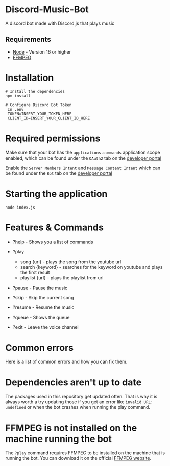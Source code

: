 # Discord-Music-Bot
A discord bot made with Discord.js that plays music

## Requirements

- [Node](https://nodejs.org/en/) - Version 16 or higher
- [FFMPEG](https://www.ffmpeg.org/)

# Installation

```
# Install the dependencies
npm install

# Configure Discord Bot Token
 In .env 
 TOKEN=INSERT_YOUR_TOKEN_HERE
 CLIENT_ID=INSERT_YOUR_CLIENT_ID_HERE
```

# Required permissions

Make sure that your bot has the `applications.commands` application scope enabled, which can be found under the `OAuth2` tab on the [developer portal](https://discord.com/developers/applications/)

Enable the `Server Members Intent` and `Message Content Intent` which can be found under the `Bot` tab on the [developer portal](https://discord.com/developers/applications/)

# Starting the application

```
node index.js
```

# Features & Commands

- ?help - Shows you a list of commands

- ?play
  - song {url}       - plays the song from the youtube url
  - search {keyword} - searches for the keyword on youtube and plays the first result
  - playlist {url}   - plays the playlist from url

- ?pause - Pause the music

- ?skip - Skip the current song

- ?resume - Resume the music

- ?queue - Shows the queue

- ?exit - Leave the voice channel

# Common errors

Here is a list of common errors and how you can fix them.

# Dependencies aren't up to date

The packages used in this repository get updated often. That is why it is always worth a try updating those if you get an error like `invalid URL: undefined` or when the bot crashes when running the play command.

# FFMPEG is not installed on the machine running the bot

The `?play` command requires FFMPEG to be installed on the machine that is running the bot. You can download it on the official [FFMPEG website](https://www.ffmpeg.org/).

